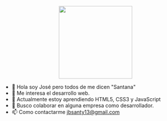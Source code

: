 <div id="header" align="center" >
    <img src="https://media1.giphy.com/media/VTtANKl0beDFQRLDTh/giphy.gif?cid=ecf05e47a5a1l8v1xw753pkllqyref9s3k7mnh2fx5foe3vv&rid=giphy.gif&ct=g" width="200" />
</div>





- 👋 Hola soy José pero todos de me dicen "Santana"
- 👀 Me interesa el desarrollo web.
- 🌱 Actualmente estoy aprendiendo HTML5, CSS3 y JavaScript 
- 💞️ Busco colaborar en alguna empresa como desarrollador.
- 📫 Como contactarme jbsanty13@gmail.com
<!---
ElSantanax/ElSantanax is a ✨ special ✨ repository because its `README.md` (this file) appears on your GitHub profile.
You can click the Preview link to take a look at your changes.
--->
